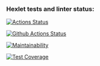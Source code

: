 ### Hexlet tests and linter status:
[![Actions Status](https://github.com/AlexandraPotekhina/python-project-50/actions/workflows/hexlet-check.yml/badge.svg)](https://github.com/AlexandraPotekhina/python-project-50/actions)

[![Github Actions Status](https://github.com/AlexandraPotekhina/python-project-50/workflows/Python%20CI/badge.svg)](https://github.com/AlexandraPotekhina/python-project-50/actions)

[![Maintainability](https://codeclimate.com/github/AlexandraPotekhina/python-project-50/maintainability)](https://api.codeclimate.com/v1/badges/ba3b488889266f66e581/maintainability)

[![Test Coverage](https://codeclimate.com/github/AlexandraPotekhina/python-project-50/test_coverage)](https://api.codeclimate.com/v1/badges/ba3b488889266f66e581/test_coverage)